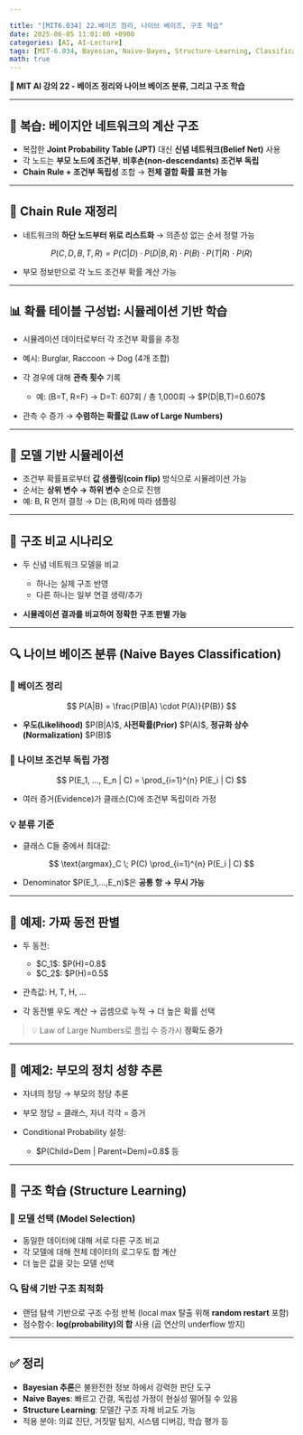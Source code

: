 ```yaml
---

title: "[MIT6.034] 22.베이즈 정리, 나이브 베이즈, 구조 학습"
date: 2025-06-05 11:01:00 +0900
categories: [AI, AI-Lecture]
tags: [MIT-6.034, Bayesian, Naive-Bayes, Structure-Learning, Classification]
math: true
---
```


**🧠 MIT AI 강의 22 - 베이즈 정리와 나이브 베이즈 분류, 그리고 구조 학습**

---

## 📌 복습: 베이지안 네트워크의 계산 구조

* 복잡한 **Joint Probability Table (JPT)** 대신 **신념 네트워크(Belief Net)** 사용
* 각 노드는 **부모 노드에 조건부**, **비후손(non-descendants) 조건부 독립**
* **Chain Rule + 조건부 독립성** 조합 → **전체 결합 확률 표현 가능**

---

## 🔁 Chain Rule 재정리

* 네트워크의 **하단 노드부터 위로 리스트화** → 의존성 없는 순서 정렬 가능

$$
P(C, D, B, T, R) = P(C|D) \cdot P(D|B, R) \cdot P(B) \cdot P(T|R) \cdot P(R)
$$

* 부모 정보만으로 각 노드 조건부 확률 계산 가능

---

## 📊 확률 테이블 구성법: 시뮬레이션 기반 학습

* 시뮬레이션 데이터로부터 각 조건부 확률을 추정
* 예시: Burglar, Raccoon → Dog (4개 조합)
* 각 경우에 대해 **관측 횟수** 기록

  * 예: (B=T, R=F) → D=T: 607회 / 총 1,000회 → \$P(D|B,T)=0.607\$
* 관측 수 증가 → **수렴하는 확률값 (Law of Large Numbers)**

---

## 🔄 모델 기반 시뮬레이션

* 조건부 확률표로부터 **값 샘플링(coin flip)** 방식으로 시뮬레이션 가능
* 순서는 **상위 변수 → 하위 변수** 순으로 진행
* 예: B, R 먼저 결정 → D는 (B,R)에 따라 샘플링

---

## 🧪 구조 비교 시나리오

* 두 신념 네트워크 모델을 비교

  * 하나는 실제 구조 반영
  * 다른 하나는 일부 연결 생략/추가
* **시뮬레이션 결과를 비교하여 정확한 구조 판별 가능**

---

## 🔍 나이브 베이즈 분류 (Naive Bayes Classification)

### 🎯 베이즈 정리

$$
P(A|B) = \frac{P(B|A) \cdot P(A)}{P(B)}
$$

* **우도(Likelihood)** \$P(B|A)\$, **사전확률(Prior)** \$P(A)\$, **정규화 상수(Normalization)** \$P(B)\$

### 🔁 나이브 조건부 독립 가정

$$
P(E_1, ..., E_n | C) = \prod_{i=1}^{n} P(E_i | C)
$$

* 여러 증거(Evidence)가 클래스(C)에 조건부 독립이라 가정

### 💡 분류 기준

* 클래스 C들 중에서 최대값:

$$
\text{argmax}_C \; P(C) \prod_{i=1}^{n} P(E_i | C)
$$

* Denominator \$P(E\_1,...,E\_n)\$은 **공통 항 → 무시 가능**

---

## 🧪 예제: 가짜 동전 판별

* 두 동전:

  * \$C\_1\$: \$P(H)=0.8\$
  * \$C\_2\$: \$P(H)=0.5\$
* 관측값: H, T, H, ...
* 각 동전별 우도 계산 → 곱셈으로 누적 → 더 높은 확률 선택

> 💡 Law of Large Numbers로 플립 수 증가시 **정확도 증가**

---

## 🧪 예제2: 부모의 정치 성향 추론

* 자녀의 정당 → 부모의 정당 추론
* 부모 정당 = 클래스, 자녀 각각 = 증거
* Conditional Probability 설정:

  * \$P(Child=Dem | Parent=Dem)=0.8\$ 등

---

## 🧭 구조 학습 (Structure Learning)

### 🔁 모델 선택 (Model Selection)

* 동일한 데이터에 대해 서로 다른 구조 비교
* 각 모델에 대해 전체 데이터의 로그우도 합 계산
* 더 높은 값을 갖는 모델 선택

### 🔍 탐색 기반 구조 최적화

* 랜덤 탐색 기반으로 구조 수정 반복 (local max 탈출 위해 **random restart** 포함)
* 점수함수: **log(probability)의 합** 사용 (곱 연산의 underflow 방지)

---

## ✅ 정리

* **Bayesian 추론**은 불완전한 정보 하에서 강력한 판단 도구
* **Naive Bayes**: 빠르고 간결, 독립성 가정이 현실성 떨어질 수 있음
* **Structure Learning**: 모델간 구조 자체 비교도 가능
* 적용 분야: 의료 진단, 거짓말 탐지, 시스템 디버깅, 학습 평가 등
